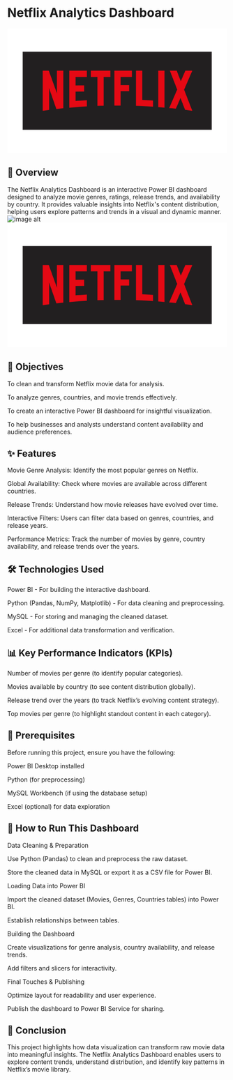 # Netflix Analytics Dashboard
![image alt](https://github.com/sagarverma40/NetflixAnalyticsDashboard/blob/main/pngimg.com%20-%20netflix_PNG6.png)
## 📌 Overview

The Netflix Analytics Dashboard is an interactive Power BI dashboard designed to analyze movie genres, ratings, release trends, and availability by country. It provides valuable insights into Netflix's content distribution, helping users explore patterns and trends in a visual and dynamic manner.
![image alt]()
![image alt](https://github.com/sagarverma40/NetflixAnalyticsDashboard/blob/main/pngimg.com%20-%20netflix_PNG6.png)
## 🎯 Objectives

To clean and transform Netflix movie data for analysis.

To analyze genres, countries, and movie trends effectively.

To create an interactive Power BI dashboard for insightful visualization.

To help businesses and analysts understand content availability and audience preferences.

## ✨ Features

Movie Genre Analysis: Identify the most popular genres on Netflix.

Global Availability: Check where movies are available across different countries.

Release Trends: Understand how movie releases have evolved over time.

Interactive Filters: Users can filter data based on genres, countries, and release years.

Performance Metrics: Track the number of movies by genre, country availability, and release trends over the years.

## 🛠️ Technologies Used

Power BI - For building the interactive dashboard.

Python (Pandas, NumPy, Matplotlib) - For data cleaning and preprocessing.

MySQL - For storing and managing the cleaned dataset.

Excel - For additional data transformation and verification.

## 📊 Key Performance Indicators (KPIs)

Number of movies per genre (to identify popular categories).

Movies available by country (to see content distribution globally).

Release trend over the years (to track Netflix’s evolving content strategy).

Top movies per genre (to highlight standout content in each category).

## 🔧 Prerequisites

Before running this project, ensure you have the following:

Power BI Desktop installed

Python (for preprocessing)

MySQL Workbench (if using the database setup)

Excel (optional) for data exploration

## 🚀 How to Run This Dashboard

Data Cleaning & Preparation

Use Python (Pandas) to clean and preprocess the raw dataset.

Store the cleaned data in MySQL or export it as a CSV file for Power BI.

Loading Data into Power BI

Import the cleaned dataset (Movies, Genres, Countries tables) into Power BI.

Establish relationships between tables.

Building the Dashboard

Create visualizations for genre analysis, country availability, and release trends.

Add filters and slicers for interactivity.

Final Touches & Publishing

Optimize layout for readability and user experience.

Publish the dashboard to Power BI Service for sharing.

## 🏁 Conclusion

This project highlights how data visualization can transform raw movie data into meaningful insights. The Netflix Analytics Dashboard enables users to explore content trends, understand distribution, and identify key patterns in Netflix’s movie library.
